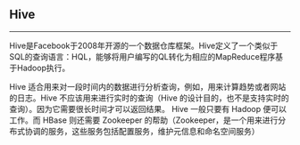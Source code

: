 ## Hive

---

Hive是Facebook于2008年开源的一个数据仓库框架。Hive定义了一个类似于SQL的查询语言：HQL，能够将用户编写的QL转化为相应的MapReduce程序基于Hadoop执行。

Hive 适合用来对一段时间内的数据进行分析查询，例如，用来计算趋势或者网站的日志。Hive 不应该用来进行实时的查询（Hive 的设计目的，也不是支持实时的查询）。因为它需要很长时间才可以返回结果。
Hive 一般只要有 Hadoop 便可以工作。而 HBase 则还需要 Zookeeper 的帮助（Zookeeper，是一个用来进行分布式协调的服务，这些服务包括配置服务，维护元信息和命名空间服务）